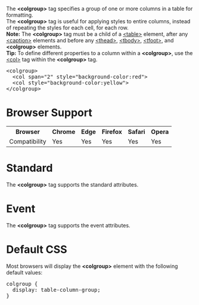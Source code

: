 The <b>&lt;colgroup&gt;</b> tag specifies a group of one or more columns in a table for formatting.
<br>
The <b>&lt;colgroup&gt;</b> tag is useful for applying styles to entire columns, instead of repeating the styles for each cell, for each row.
<br>
<b>Note:</b> The <b>&lt;colgroup&gt;</b> tag must be a child of a <a href="table.md">&lt;table&gt;</a> element, after any <a href="caption.md">&lt;caption&gt;</a> elements and before any <a href="thead.md">&lt;thead&gt;</a>, <a href="tbody.md">&lt;tbody&gt;</a>, <a href="tfoot.md">&lt;tfoot&gt;</a>, and <b>&lt;colgroup&gt;</b> elements.
<br>
<b>Tip:</b> To define different properties to a column within a <b>&lt;colgroup&gt;</b>, use the <a href="col.md">&lt;col&gt;</a> tag within the <b>&lt;colgroup&gt;</b> tag.
<pre>
&lt;colgroup&gt;
  &lt;col span="2" style="background-color:red"&gt;
  &lt;col style="background-color:yellow"&gt;
&lt;/colgroup&gt;
</pre>
<h1>Browser Support</h1>
<table class="ws-table-all notranslate">
  <tr>
    <th>Browser</th>
    <th>Chrome</th>
    <th>Edge</th>
    <th>Firefox</th>
    <th>Safari</th>
    <th>Opera</th>
  </tr>
  <tr>
    <td>Compatibility</td>
    <td>Yes</td>
    <td>Yes</td>
    <td>Yes</td>
    <td>Yes</td>
    <td>Yes</td>
  </tr>
</table>
<h1>Standard</h1>
The <b>&lt;colgroup&gt;</b> tag supports the standard attributes.
<h1>Event</h1>
The <b>&lt;colgroup&gt;</b> tag supports the event attributes.
<h1>Default CSS</h1>
Most browsers will display the <b>&lt;colgroup&gt;</b> element with the following default values:
<pre>
colgroup {
  display: table-column-group;
}
</pre>
